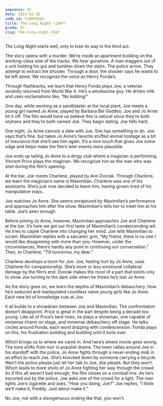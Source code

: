 ```yaml
---
sequence: 31
date: 2015-02-26
imdb_id: tt0039581
title: The Long Night (1947)
grade: D+
slug: the-long-night-1947
---
```


_The Long Night_ starts well, only to lose its way in the third act.

The story opens with a murder. We’re inside an apartment building on the working-class side of the tracks. We hear gunshots. A man staggers out of a unit holding his gut and tumbles down the stairs. The police arrive. They attempt to extract the shooter. Through a door, the shooter says he wants to be left alone. We recognize the voice as Henry Fonda’s.

Through flashbacks, we learn that Henry Fonda plays Joe, a veteran recently returned from World War II. He’s a wholesome guy. He drinks milk and uses exclamations like, “No kidding!”

One day, while working as a sandblaster at the local plant, Joe meets a young girl named Jo Anne, played by Barbara Bel Geddes. Joe and Jo Anne hit it off. The film would have us believe this is natural since they’re both orphans and they’re both named Joe. They begin dating. Joe falls hard.

One night, Jo Anne cancels a date with Joe. She has something to do. Joe says that’s fine, but takes Jo Anne’s favorite stuffed animal hostage as a bit of insurance that she’ll see him again. It’s a nice touch that gives Joe some edge and helps make the film’s later events more plausible.

Joe ends up tailing Jo Anne to a dingy club where a magician is performing. Vincent Price plays the magician. We recognize him as the man who was shot during the film’s opening.

At the bar, Joe meets Charlene, played by Ann Dvorak. Through Charlene, we learn the magician’s name is Maximilian. Charlene was one of his assistants. She’s just now decided to leave him, having grown tired of his manipulative ways.

Joe watches Jo Anne. She seems enraptured by Maximilian’s performance and approaches him after the show. Maximilian’s tells her to meet him at his table. Joe’s seen enough.

Before joining Jo Anne, however, Maximilian approaches Joe and Charlene at the bar. It’s here we get our first taste of Maximilian’s condescending wit. He tries to cajole Charlene into changing her mind. Joe tells Maximilian to scram. Maximilian replies with a sarcastic grin, “My friend, there is no one I would like disagreeing with more than you. However, under the circumstances, there’s hardly any point in continuing our conversation.” Then, to Charlene, “Till tomorrow, my dear.”

Charlene develops a torch for Joe. Joe, feeling hurt by Jo Anne, uses Charlene for companionship. She’s more or less emotional collateral damage by the film’s end. Dvorak makes the most of a part that exists only to show Joe turning to the dark side when he thinks he’s lost Jo Anne.

As the story goes on, we learn the depths of Maximilian’s debauchery. How he’s seduced and manipulated countless naive young girls like Jo Anne. Each new bit of knowledge cuts at Joe.

It all builds to a showdown between Joe and Maximilian. The confrontation doesn’t disappoint. Price is great in the part despite being a decade too young. Like all of Price’s best roles, he plays a showman, one capable of immense charm on stage, and immense debauchery off stage. He talks circles around Fonda, each word dripping with condescension. Fonda plays on this, his frustration building and building until it boils over.

Which brings us to where we came in. And here’s where movie goes wrong. The tone shifts from noir to populist drama. The town rallies around Joe in his standoff with the police. Jo Anne fights through a never-ending mob in an effort to reach Joe. She’s knocked down by someone carrying a bicycle. Won’t the police please just let her talk to Joe, she pleads. But they won’t. Which leads to more shots of Jo Anne fighting her way through the crowd. As if this all weren’t bad enough, the film closes on a cornball line. As he’s escorted out by the police, Joe asks one of the crowd for a light. The man lights Joe’s cigarette and asks, “How you doing, Joe?” Joe replies, “I think we’ll make it, Freddy. Just about make it.”

No Joe, not with a disingenuous ending like that, you won’t.